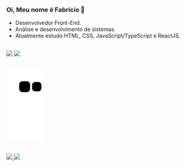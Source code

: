 ### Oi, Meu nome é Fabrício 👋

- Desenvolvedor Front-End.
- Análise e desenvolvimento de sistemas.
- Atualmente estudo HTML, CSS, JavaScript/TypeScript e ReactJS.

##

<div>
  <a href="https://www.instagram.com/notrealscooby/?hl=pt-br"><img height="50" img src="https://cdn.jsdelivr.net/npm/simple-icons@3.0.1/icons/instagram.svg"></a>
  <a href="https://www.linkedin.com/in/fabr%C3%ADcio-caldana-593b091a3/"><img height="50" img src="https://cdn.jsdelivr.net/npm/simple-icons@3.0.1/icons/linkedin.svg" >
  </a>     
</div>

##

![Snake animation](https://github.com/NcryScooby/NcryScooby/blob/output/github-contribution-grid-snake.svg)

##

 <div>
  <a href="https://github.com/NcryScooby">
  <img height="160em"src="https://github-readme-stats.vercel.app/api?username=NcryScooby&show_icons=true&theme=tokyonight&include_all_commits=true&count_private=true"/>
  <img height="160em" src="https://github-readme-stats.vercel.app/api/top-langs/?username=NcryScooby&layout=compact&langs_count=7&theme=tokyonight"/>
</div>
